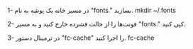 

1- در مسیر خانه یک پوشه به نام "fonts." بسازید.
mkdir ~/.fonts

2- فونت‌ها را از حالت فشرده خارج کنید و به مسیر "fonts." کپی کنید.

3- در ترمینال دستور "fc-cache" را اجرا کنید.
fc-cache
